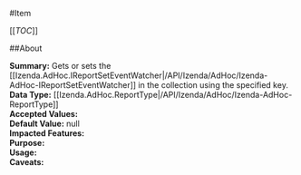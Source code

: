 #Item

[[_TOC_]]

##About

**Summary:** Gets or sets the [[Izenda.AdHoc.IReportSetEventWatcher|/API/Izenda/AdHoc/Izenda-AdHoc-IReportSetEventWatcher]] in the collection using the specified key.  
**Data Type:** [[Izenda.AdHoc.ReportType|/API/Izenda/AdHoc/Izenda-AdHoc-ReportType]]  
**Accepted Values:**   
**Default Value:** null  
**Impacted Features:**   
**Purpose:**   
**Usage:**   
**Caveats:**   

